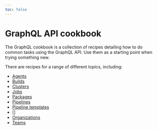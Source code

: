 ```yaml
---
toc: false
---
```


# GraphQL API cookbook

The GraphQL cookbook is a collection of recipes detailing how to do common tasks using the GraphQL API. Use them as a starting point when trying something new.

There are recipes for a range of different topics, including:

- [Agents](/docs/apis/graphql/cookbooks/agents)
- [Builds](/docs/apis/graphql/cookbooks/builds)
- [Clusters](/docs/apis/graphql/cookbooks/clusters)
- [Jobs](/docs/apis/graphql/cookbooks/jobs)
- [Packages](/docs/apis/graphql/cookbooks/packages)
- [Pipelines](/docs/apis/graphql/cookbooks/pipelines)
- [Pipeline templates](/docs/apis/graphql/cookbooks/pipeline-templates)
- []
- [Organizations](/docs/apis/graphql/cookbooks/organizations)
- [Teams](/docs/apis/graphql/cookbooks/teams)
